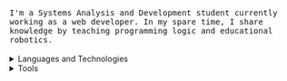 <samp>
    I'm a Systems Analysis and Development student currently working as a web developer.  
In my spare time, I share knowledge by teaching programming logic and educational robotics.
</samp>
<br><br>
<!--<a href="https://github.com/sponsors/M0nica">
    <img align="right" width="380" height="280" src="https://i.postimg.cc/jd9XvnzP/68747470733a2f2f6d656469612e67697068792e636f6d2f6d656469612f63496e356654636a6e4b68537449654165662f67.gif">
</a>-->

<details>
  <summary>Languages and Technologies</summary>

  ![Java](https://img.shields.io/badge/Java-100000?style=for-the-badge&logo=openjdk&logoColor=red)
  ![Python](https://img.shields.io/badge/python-100000?style=for-the-badge&logo=python&logoColor=blue)
  ![TypeScript](https://img.shields.io/badge/typescript-100000?style=for-the-badge&logo=typescript&logoColor=blue)
  ![JavaScript](https://img.shields.io/badge/javascript-100000?style=for-the-badge&logo=javascript)
  ![React](https://img.shields.io/badge/react-100000?style=for-the-badge&logo=react)
  ![Next.js](https://img.shields.io/badge/next.js-100000?style=for-the-badge&logo=next.js)
  ![CSS3](https://img.shields.io/badge/css3-100000?style=for-the-badge&logo=css3&logoColor=blue)
  ![HTML5](https://img.shields.io/badge/html5-100000?style=for-the-badge&logo=html5)
  ![SQL](https://img.shields.io/badge/sql-100000?style=for-the-badge&logo=postgresql)
  ![C](https://img.shields.io/badge/C-100000?style=for-the-badge&logo=C&logoColor=gray)

</details>

<details>
  <summary>Tools</summary>

  ![Git](https://img.shields.io/badge/git-100000?style=for-the-badge&logo=git)
  ![Flask](https://img.shields.io/badge/flask-100000?style=for-the-badge&logo=flask)
  ![Spring Boot](https://img.shields.io/badge/springboot-100000?style=for-the-badge&logo=springboot)
  ![Insomnia](https://img.shields.io/badge/insomnia-100000?style=for-the-badge&logo=insomnia)
  ![Figma](https://img.shields.io/badge/figma-100000?style=for-the-badge&logo=figma)
  ![Power BI](https://img.shields.io/badge/power%20bi-100000?style=for-the-badge&logo=powerbi)
  ![Excel](https://img.shields.io/badge/excel-100000?style=for-the-badge&logo=microsoftexcel)
  ![Cloudinary](https://img.shields.io/badge/cloudinary-100000?style=for-the-badge&logo=cloudinary)
  ![Firebase](https://img.shields.io/badge/firebase-100000?style=for-the-badge&logo=firebase)
  ![Vercel](https://img.shields.io/badge/vercel-100000?style=for-the-badge&logo=vercel)
  ![Netlify](https://img.shields.io/badge/netlify-100000?style=for-the-badge&logo=netlify)
</details>

<!--
![overview](https://raw.githubusercontent.com/sandypiropo/github-stats/master/generated/overview.svg)
![langs used](https://raw.githubusercontent.com/sandypiropo/github-stats/master/generated/languages.svg)

<details>
  <summary>Status</summary>
  <table style="margin: 0 auto;" align="center">
    <tr>
      <td>
        <img height="170px" src="https://github-readme-streak-stats.herokuapp.com/?user=sandypiropo&theme=react&hide_border=false"/>
      </td>
      <td>
        <img height="170px" src="https://github-readme-stats.vercel.app/api/top-langs/?username=sandypiropo&layout=compact&theme=react&count_private=true"/>
      </td>
    </tr>
  </table>
</details>
